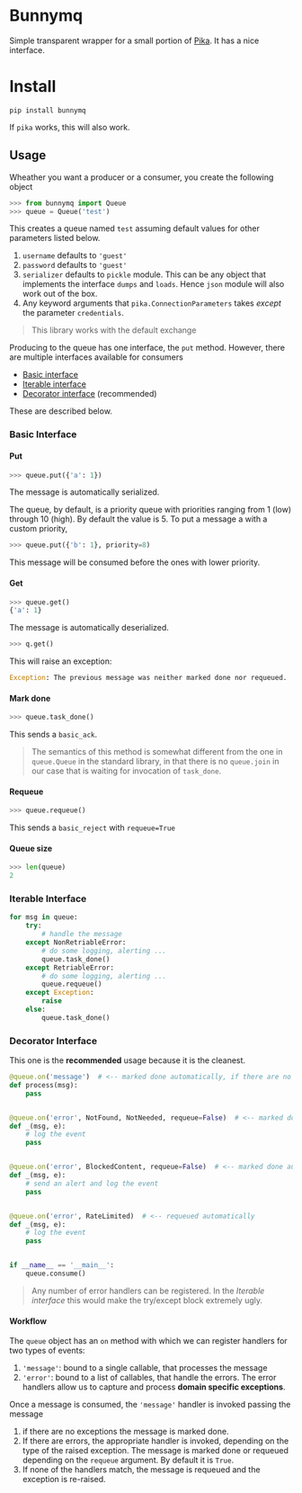 # Bunnymq

Simple transparent wrapper for a small portion of [Pika](https://pika.readthedocs.io/en/stable/). It has a nice interface.

# Install

```
pip install bunnymq
```

If `pika` works, this will also work.

## Usage

Wheather you want a producer or a consumer, you create the following object

```python
>>> from bunnymq import Queue
>>> queue = Queue('test') 
```

This creates a queue named `test` assuming default values for other parameters listed below.

1. `username` defaults to `'guest'`
2. `password` defaults to `'guest'`
3. `serializer` defaults to `pickle` module. This can be any object that implements the interface `dumps` and `loads`. Hence `json` module will also work out of the box.
3. Any keyword arguments that `pika.ConnectionParameters` takes _except_ the parameter `credentials`.

> This library works with the default exchange

Producing to the queue has one interface, the `put` method. However, there are multiple interfaces available for consumers

* [Basic interface](#basic-interface)
* [Iterable interface](#iterable-interface)
* [Decorator interface](#decorator-interface) (recommended)

These are described below.

### Basic Interface
#### Put

```python
>>> queue.put({'a': 1})
```
The message is automatically serialized.

The queue, by default, is a priority queue with priorities ranging from 1 (low) through 10 (high). By default the value is 5. To put a message a with a custom priority,
```python
>>> queue.put({'b': 1}, priority=8)
```
This message will be consumed before the ones with lower priority.
#### Get

```python
>>> queue.get()
{'a': 1}
```
The message is automatically deserialized.

```python
>>> q.get()
```
This will raise an exception:
```python
Exception: The previous message was neither marked done nor requeued.
```

#### Mark done
```python
>>> queue.task_done()
```

This sends a `basic_ack`.

> The semantics of this method is somewhat different from the one in `queue.Queue` in the standard library, in that there is no `queue.join` in our case that is waiting for invocation of `task_done`.

#### Requeue
```python
>>> queue.requeue()
```

This sends a `basic_reject` with `requeue=True`

#### Queue size
```python
>>> len(queue)
2
```

### Iterable Interface

```python
for msg in queue:
    try:
        # handle the message
    except NonRetriableError:
        # do some logging, alerting ...
        queue.task_done()
    except RetriableError:
        # do some logging, alerting ...
        queue.requeue()
    except Exception:
        raise
    else:
        queue.task_done()
```

### Decorator Interface
This one is the __recommended__ usage because it is the cleanest.

```python
@queue.on('message')  # <-- marked done automatically, if there are no errors
def process(msg):
    pass


@queue.on('error', NotFound, NotNeeded, requeue=False)  # <-- marked done automatically
def _(msg, e):
    # log the event
    pass


@queue.on('error', BlockedContent, requeue=False)  # <-- marked done automatically
def _(msg, e):
    # send an alert and log the event
    pass


@queue.on('error', RateLimited)  # <-- requeued automatically
def _(msg, e):
    # log the event
    pass


if __name__ == '__main__':
    queue.consume()

```

> Any number of error handlers can be registered. In the _Iterable interface_ this would make the try/except block extremely ugly.

#### Workflow
The `queue` object has an `on` method with which we can register handlers for two types of events:

1. `'message'`: bound to a single callable, that processes the message
2. `'error'`: bound to a list of callables, that handle the errors. The error handlers allow us to capture and process **domain specific exceptions**.
    
Once a message is consumed, the `'message'` handler is invoked passing the message

1. if there are no exceptions the message is marked done.
2. If there are errors, the appropriate handler is invoked, depending on the type of the raised exception. The message is marked done or requeued depending on the `requeue` argument. By default it is `True`.
3. If none of the handlers match, the message is requeued and the exception is re-raised.
